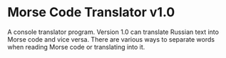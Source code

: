 # Morse Code Translator v1.0

A console translator program. Version 1.0 can translate Russian text into Morse code and vice versa. There are various ways to separate words when reading Morse code or translating into it.
